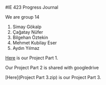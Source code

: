 


#IE 423 Progress Journal

We are group 14

1. Simay Gökalp
2. Çağatay Nüfer
3. Bilgehan Öztekin
4. Mehmet Kubilay Eser
5. Aydın Yılmaz


[Here](project-1.html) is our Project Part 1.


Our Project Part 2 is shared with googledrive



[Here](Project Part 3.zip) is our Project Part 3.


